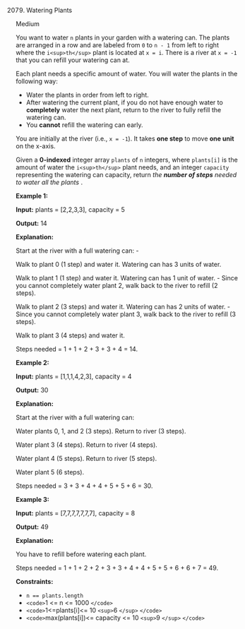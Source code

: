 2079. Watering Plants

Medium

You want to water `n` plants in your garden with a watering can. The plants are arranged in a row and are labeled from `0` to `n - 1` from left to right where the `i<sup>th</sup>` plant is located at `x = i`. There is a river at `x = -1` that you can refill your watering can at.

Each plant needs a specific amount of water. You will water the plants in the following way:

* Water the plants in order from left to right.
* After watering the current plant, if you do not have enough water to **completely** water the next plant, return to the river to fully refill the watering can.
* You **cannot** refill the watering can early.

You are initially at the river (i.e., `x = -1`). It takes **one step** to move **one unit** on the x-axis.

Given a **0-indexed** integer array `plants` of `n` integers, where `plants[i]` is the amount of water the `i<sup>th</sup>` plant needs, and an integer `capacity` representing the watering can capacity, return  *the **number of steps** needed to water all the plants* .

**Example 1:**

**Input:** plants = [2,2,3,3], capacity = 5

**Output:** 14

**Explanation:**

Start at the river with a full watering can: -

 Walk to plant 0 (1 step) and water it. Watering can has 3 units of water.

Walk to plant 1 (1 step) and water it. Watering can has 1 unit of water. - Since you cannot completely water plant 2, walk back to the river to refill (2 steps).

Walk to plant 2 (3 steps) and water it. Watering can has 2 units of water. - Since you cannot completely water plant 3, walk back to the river to refill (3 steps).

Walk to plant 3 (4 steps) and water it.

Steps needed = 1 + 1 + 2 + 3 + 3 + 4 = 14.

**Example 2:**

**Input:** plants = [1,1,1,4,2,3], capacity = 4

**Output:** 30

**Explanation:**

Start at the river with a full watering can:

Water plants 0, 1, and 2 (3 steps). Return to river (3 steps).

Water plant 3 (4 steps). Return to river (4 steps).

Water plant 4 (5 steps). Return to river (5 steps).

Water plant 5 (6 steps).

Steps needed = 3 + 3 + 4 + 4 + 5 + 5 + 6 = 30.

**Example 3:**

**Input:** plants = [7,7,7,7,7,7,7], capacity = 8

**Output:** 49

**Explanation:**

You have to refill before watering each plant.

Steps needed = 1 + 1 + 2 + 2 + 3 + 3 + 4 + 4 + 5 + 5 + 6 + 6 + 7 = 49.

**Constraints:**

* `n == plants.length`
* `<code>`1 <= n <= 1000 `</code>`
* `<code>`1<=plants[i]<= 10 `<sup>`6 `</sup>`  `</code>`
* `<code>`max(plants[i])<= capacity <= 10 `<sup>`9 `</sup>`  `</code>`
